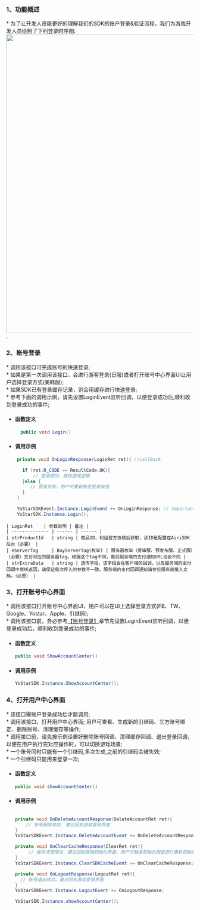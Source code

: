 ### 1、功能概述
\* 为了让开发人员能更好的理解我们的SDK的账户登录&验证流程，我们为游戏开发人员绘制了下列登录时序图:
<img src="https://sdkresources.oss-cn-shanghai.aliyuncs.com/AiriSDK%E6%8E%A5%E5%85%A5%E6%96%87%E6%A1%A3%E5%9B%BE%E5%BA%8A/sdk_login.jpg" alt="" width="860" height="800" align="left" />

.
### 2、账号登录
<span id = "login"/>

\* 调用该接口可完成账号的快速登录;<br/>\* 如果是第一次调用该接口，会进行游客登录(日服)或者打开账号中心界面UI让用户选择登录方式(美韩服);<br/>\* 如果SDK已有登录缓存记录，则会用缓存进行快速登录;<br/>\* 参考下面的调用示例，请先设置LoginEvent监听回调，以便登录成功后,顺利收到登录成功的事件;


- #### 函数定义

  ```cs
    public void Login()
  ```

- #### 调用示例
```cs
    private void OnLoginResponse(LoginRet ret){ //callBack

      if (ret.R_CODE == ResultCode.OK){
          // 登录成功，继续游戏逻辑
      }else {
         // 登录失败，用户可重新触发登录按钮
      }
    }

    YoStarSDKEvent.Instance.LoginEvent += OnLoginResponse; // Important!!!
    YoStarSDK.Instance.Login();
```

    | LoginRet    | 参数说明 | 备注 |
    | -------------- | ------ | ------ |
    | strProductId   | string | 商品ID，和运营方协商后获取，该ID是配置在AiriSDK后台（必要） |
    | eServerTag     | BuyServerTag(枚举) | 服务器枚举（提审服、预发布服、正式服）（必要）支付对应的服务器tag。根据这个tag不同，最后服务端的支付通知URL也会不同 |
    | strExtraData   | string | 透传字段，该字段会在客户端的回调，以及服务端的支付回调中原样返回，请保证每次传入的参数不一致。服务端的支付回调通知请参见服务端接入文档。（必要） |


### 3、打开账号中心界面
\* 调用该接口打开账号中心界面UI，用户可以在UI上选择登录方式(FB、TW、Google、Yostar、Apple、引继码); <br/>\* 调用该接口前，务必参考[【账号登录】](#login)章节先设置LoginEvent监听回调，以便登录成功后，顺利收到登录成功的事件;


- #### 函数定义

    ```cs
    public void ShowAccountCenter()
    ```

- #### 调用示例

    ```cs
    YoStarSDK.Instance.ShowAccountCenter();
    ```




### 4、打开用户中心界面
\* 该接口需账户登录成功后才能调用;<br/>\* 调用该接口，打开用户中心界面; 用户可查看、生成新的引继码、三方账号绑定、删除账号、清理缓存等操作;<br/>
\* 调用接口前，请先按示例设置好删除账号回调、清理缓存回调、退出登录回调，以便在用户执行完对应操作时，可以切换游戏场景;<br/>
\* 一个账号同时只能有一个引继码,多次生成,之前的引继码会被失效;<br/>
\* 一个引继码只能用来登录一次;


- #### 函数定义
    ```cs
    public void showAccountCenter()
    ```

- #### 调用示例
    ```cs

    private void OnDeleteAccountResponse(DeleteAccountRet ret){
        // 账号删除成功, 建议回到游戏登录界面
    }
    YoStarSDKEvent.Instance.DeleteAccountEvent += OnDeleteAccountResponse;

    private void OnClearCacheResponse(ClearRet ret){
         // 缓存清理成功，建议回到游戏初始化界面，用户可触发初始化按钮进行重新初始化SDK；
    }
    YoStarSDKEvent.Instance.ClearSDKCacheEvent += OnClearCacheResponse;

    private void OnLogoutResponse(LogoutRet ret){
      // 账号退出成功，建议回到游戏登录界面
    }
    YoStarSDKEvent.Instance.LogoutEvent += OnLogoutResponse;

    YoStarSDK.Instance.showAccountCenter();

    ```






